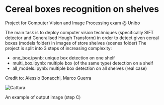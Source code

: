 # Cereal boxes recognition on shelves

Project for Computer Vision and Image Processing exam @ Unibo

The main task is to deploy computer vision techniques (specifically SIFT detector and Generalised Hough Transform) in order to detect given cereal boxes (models folder) in images of store shelves (scenes folder)
The project is split into 3 steps of increasing complexity:
- one_box.ipynb: unique box detection on one shelf
- multi_box.ipynb: multiple box (of the same type) detection on a shelf
- all_models.ipynb: multiple box detection on all shelves (real case)

Credit to: Alessio Bonacchi, Marco Guerra   

![Cattura](https://user-images.githubusercontent.com/52378980/155296426-c423bc41-f690-435e-9ec7-72cc7a88ef75.PNG)

An example of output image (step C)
